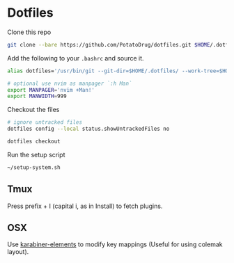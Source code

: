 # Dotfiles

Clone this repo
```bash
git clone --bare https://github.com/PotatoDrug/dotfiles.git $HOME/.dotfiles
```

Add the following to your `.bashrc` and source it.
```bash
alias dotfiles='/usr/bin/git --git-dir=$HOME/.dotfiles/ --work-tree=$HOME'

# optional use nvim as manpager `:h Man`
export MANPAGER='nvim +Man!'
export MANWIDTH=999
```

Checkout the files
```bash
# ignore untracked files
dotfiles config --local status.showUntrackedFiles no

dotfiles checkout
```

Run the setup script
```bash
~/setup-system.sh
```
## Tmux
Press prefix + I (capital i, as in Install) to fetch plugins.

## OSX

Use [karabiner-elements](https://github.com/pqrs-org/Karabiner-Elements) to modify key mappings (Useful for using colemak layout).

